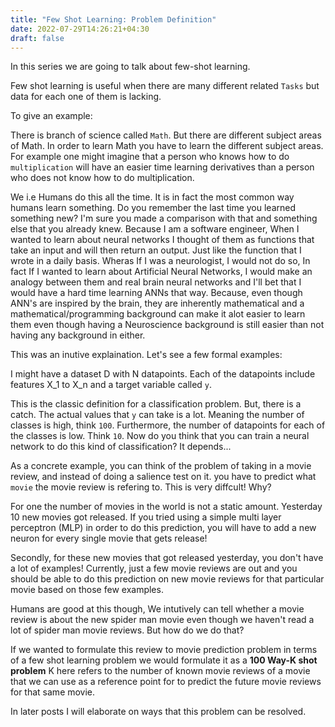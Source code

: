 ```yaml
---
title: "Few Shot Learning: Problem Definition"
date: 2022-07-29T14:26:21+04:30
draft: false
---
```

In this series we are going to talk about few-shot learning.

Few shot learning is useful when there are many different related `Tasks` but data for each one of them is lacking.

To give an example:

There is branch of science called `Math`. But there are different subject areas of Math. In order to learn Math you have to learn the different subject areas. For example one might imagine that a person who knows how to do `multiplication` will have an easier time learning derivatives than a person who does not know how to do multiplication.

We i.e Humans do this all the time. It is in fact the most common way humans learn something. Do you remember the last time you learned something new? I'm sure you made a comparison with that and something else that you already knew. Because I am a software engineer, When I wanted to learn about neural networks I thought of them as functions that take an input and will then return an output. Just like the function that I wrote in a daily basis. Wheras If I was a neurologist, I would not do so, In fact If I wanted to learn about Artificial Neural Networks, I would make an analogy between them and real brain neural networks and I'll bet that I would have a hard time learning ANNs that way. Because, even though ANN's are inspired by the brain, they are inherently mathematical and a mathematical/programming background can make it alot easier to learn them even though having a Neuroscience background is still easier than not having any background in either.

This was an inutive explaination. Let's see a few formal examples:

I might have a dataset D with N datapoints. Each of the datapoints include features X_1 to X_n and a target variable called `y`.

This is the classic definition for a classification problem. But, there is a catch. The actual values that `y` can take is a lot. Meaning the number of classes is high, think `100`. Furthermore, the number of datapoints for each of the classes is low. Think `10`. Now do you think that you can train a neural network to do this kind of classification? It depends...

As a concrete example, you can think of the problem of taking in a movie review, and instead of doing a salience test on it. you have to predict what `movie` the movie review is refering to. This is very diffcult! Why?

For one the number of movies in the world is not a static amount. Yesterday 10 new movies got released. If you tried using a simple multi layer perceptron (MLP) in order to do this prediction, you will have to add a new neuron for every single movie that gets release!

Secondly, for these new movies that got released yesterday, you don't have a lot of examples! Currently, just a few movie reviews are out and you should be able to do this prediction on new movie reviews for that particular movie based on those few examples.

Humans are good at this though, We intutively can tell whether a movie review is about the new spider man movie even though we haven't read a lot of spider man movie reviews. But how do we do that?

If we wanted to formulate this review to movie prediction problem in terms of a few shot learning problem we would formulate it as a **100 Way-K shot problem** K here refers to the number of known movie reviews of a movie that we can use as a reference point for to predict the future movie reviews for that same movie.

In later posts I will elaborate on ways that this problem can be resolved.